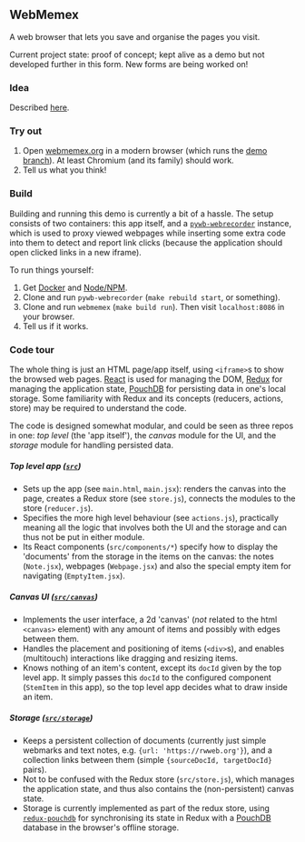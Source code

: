 ## WebMemex ##

A web browser that lets you save and organise the pages you visit.

Current project state: proof of concept; kept alive as a demo but not developed further in this form. New forms are being worked on!

### Idea ###

Described [here](https://rwweb.org).

### Try out ###

1. Open [webmemex.org](https://webmemex.org) in a modern browser (which runs the [demo branch](https://github.com/rwweb/webmemex/tree/demo)). At least Chromium (and its family) should work.
2. Tell us what you think!

### Build ###

Building and running this demo is currently a bit of a hassle. The setup consists of two containers: this app itself, and a [`pywb-webrecorder`](https://github.com/Treora/pywb-webrecorder/tree/webmemex) instance, which is used to proxy viewed webpages while inserting some extra code into them to detect and report link clicks (because the application should open clicked links in a new iframe).

To run things yourself:
1. Get [Docker](http://docker.com) and [Node/NPM][Node].
2. Clone and run `pywb-webrecorder` (`make rebuild start`, or something).
3. Clone and run `webmemex` (`make build run`). Then visit `localhost:8086` in your browser.
4. Tell us if it works.

### Code tour ###

The whole thing is just an HTML page/app itself, using `<iframe>`s to show the browsed web pages.
[React] is used for managing the DOM, [Redux] for managing the application state, [PouchDB] for persisting data in one's local storage.
Some familiarity with Redux and its concepts (reducers, actions, store) may be required to understand the code.

The code is designed somewhat modular, and could be seen as three repos in one: _top level_ (the 'app itself'), the _canvas_ module for the UI, and the _storage_ module for handling persisted data.

##### Top level app ([`src`](src))
* Sets up the app (see `main.html`, `main.jsx`): renders the canvas into the page, creates a Redux store (see `store.js`), connects the modules to the store (`reducer.js`).
* Specifies the more high level behaviour (see `actions.js`), practically meaning all the logic that involves both the UI and the storage and can thus not be put in either module.
* Its React components (`src/components/*`) specify how to display the 'documents' from the storage in the items on the canvas: the notes (`Note.jsx`), webpages (`Webpage.jsx`) and also the special empty item for navigating (`EmptyItem.jsx`).

##### Canvas UI ([`src/canvas`](src/canvas))
* Implements the user interface, a 2d 'canvas' (*not* related to the html `<canvas>` element) with any amount of items and possibly with edges between them.
* Handles the placement and positioning of items (`<div>`s), and enables (multitouch) interactions like dragging and resizing items.
* Knows nothing of an item's content, except its `docId` given by the top level app. It simply passes this `docId` to the configured component (`StemItem` in this app), so the top level app decides what to draw inside an item.

##### Storage ([`src/storage`](src/storage))
* Keeps a persistent collection of documents (currently just simple webmarks and text notes, e.g. `{url: 'https://rwweb.org'}`), and a collection links between them (simple `{sourceDocId, targetDocId}` pairs).
* Not to be confused with the Redux store (`src/store.js`), which manages the application state, and thus also contains the (non-persistent) canvas state.
* Storage is currently implemented as part of the redux store, using [`redux-pouchdb`](https://github.com/vicentedealencar/redux-pouchdb) for synchronising its state in Redux with a [PouchDB] database in the browser's offline storage.


[React]: https://facebook.github.io/react
[Redux]: http://redux.js.org
[PouchDB]: https://pouchdb.com/
[Node]: https://nodejs.org
